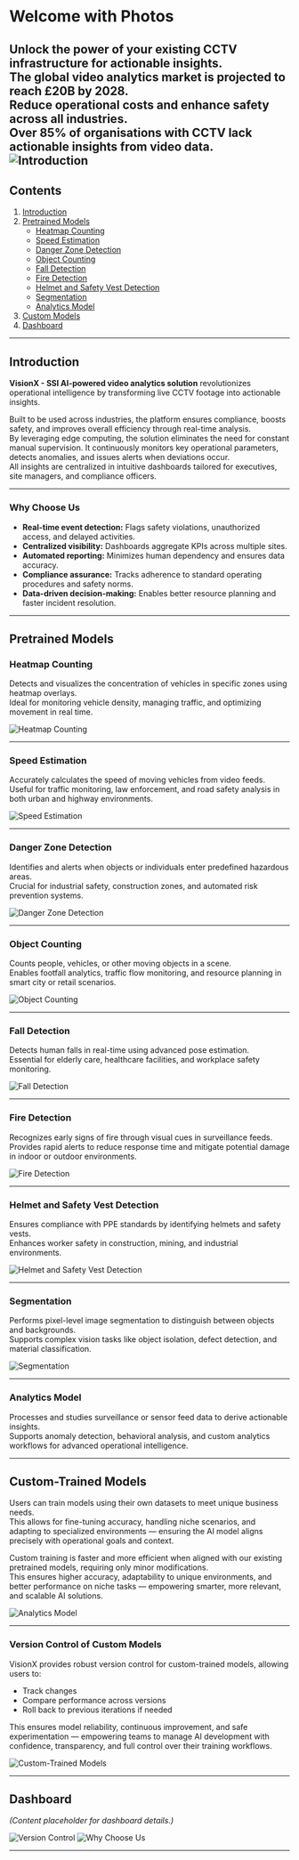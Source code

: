 # Welcome with Photos

Unlock the power of your existing CCTV infrastructure for actionable insights.  
The global video analytics market is projected to reach **£20B by 2028**.  
Reduce operational costs and enhance safety across all industries.  
Over **85% of organisations with CCTV** lack actionable insights from video data.
![Introduction](./images/Picture1.png)
---

## Contents

1. [Introduction](#introduction)  
2. [Pretrained Models](#pretrained-models)  
   - [Heatmap Counting](#heatmap-counting)  
   - [Speed Estimation](#speed-estimation)  
   - [Danger Zone Detection](#danger-zone-detection)  
   - [Object Counting](#object-counting)  
   - [Fall Detection](#fall-detection)  
   - [Fire Detection](#fire-detection)  
   - [Helmet and Safety Vest Detection](#helmet-and-safety-vest-detection)  
   - [Segmentation](#segmentation)  
   - [Analytics Model](#analytics-model)  
3. [Custom Models](#custom-trained-models)  
4. [Dashboard](#dashboard)

---

## Introduction

**VisionX - SSI AI-powered video analytics solution** revolutionizes operational intelligence by transforming live CCTV footage into actionable insights.

Built to be used across industries, the platform ensures compliance, boosts safety, and improves overall efficiency through real-time analysis.  
By leveraging edge computing, the solution eliminates the need for constant manual supervision. It continuously monitors key operational parameters, detects anomalies, and issues alerts when deviations occur.  
All insights are centralized in intuitive dashboards tailored for executives, site managers, and compliance officers.



---

### Why Choose Us

- **Real-time event detection:** Flags safety violations, unauthorized access, and delayed activities.  
- **Centralized visibility:** Dashboards aggregate KPIs across multiple sites.  
- **Automated reporting:** Minimizes human dependency and ensures data accuracy.  
- **Compliance assurance:** Tracks adherence to standard operating procedures and safety norms.  
- **Data-driven decision-making:** Enables better resource planning and faster incident resolution.  



---

## Pretrained Models

### Heatmap Counting

Detects and visualizes the concentration of vehicles in specific zones using heatmap overlays.  
Ideal for monitoring vehicle density, managing traffic, and optimizing movement in real time.

![Heatmap Counting](./images/Picture2.png)

---

### Speed Estimation

Accurately calculates the speed of moving vehicles from video feeds.  
Useful for traffic monitoring, law enforcement, and road safety analysis in both urban and highway environments.

![Speed Estimation](./images/Picture3.png)

---

### Danger Zone Detection

Identifies and alerts when objects or individuals enter predefined hazardous areas.  
Crucial for industrial safety, construction zones, and automated risk prevention systems.

![Danger Zone Detection](./images/Picture4.png)

---

### Object Counting

Counts people, vehicles, or other moving objects in a scene.  
Enables footfall analytics, traffic flow monitoring, and resource planning in smart city or retail scenarios.

![Object Counting](./images/Picture5.png)

---

### Fall Detection

Detects human falls in real-time using advanced pose estimation.  
Essential for elderly care, healthcare facilities, and workplace safety monitoring.

![Fall Detection](./images/Picture6.png)

---

### Fire Detection

Recognizes early signs of fire through visual cues in surveillance feeds.  
Provides rapid alerts to reduce response time and mitigate potential damage in indoor or outdoor environments.

![Fire Detection](./images/Picture7.png)

---

### Helmet and Safety Vest Detection

Ensures compliance with PPE standards by identifying helmets and safety vests.  
Enhances worker safety in construction, mining, and industrial environments.

![Helmet and Safety Vest Detection](./images/Picture8.png)

---

### Segmentation

Performs pixel-level image segmentation to distinguish between objects and backgrounds.  
Supports complex vision tasks like object isolation, defect detection, and material classification.

![Segmentation](./images/Picture9.png)

---

### Analytics Model

Processes and studies surveillance or sensor feed data to derive actionable insights.  
Supports anomaly detection, behavioral analysis, and custom analytics workflows for advanced operational intelligence.



---

## Custom-Trained Models

Users can train models using their own datasets to meet unique business needs.  
This allows for fine-tuning accuracy, handling niche scenarios, and adapting to specialized environments — ensuring the AI model aligns precisely with operational goals and context.

Custom training is faster and more efficient when aligned with our existing pretrained models, requiring only minor modifications.  
This ensures higher accuracy, adaptability to unique environments, and better performance on niche tasks — empowering smarter, more relevant, and scalable AI solutions.

![Analytics Model](./images/Picture10.png)

---

### Version Control of Custom Models

VisionX provides robust version control for custom-trained models, allowing users to:

- Track changes  
- Compare performance across versions  
- Roll back to previous iterations if needed  

This ensures model reliability, continuous improvement, and safe experimentation — empowering teams to manage AI development with confidence, transparency, and full control over their training workflows.

![Custom-Trained Models](./images/Picture11.png)



---

## Dashboard

*(Content placeholder for dashboard details.)*

![Version Control](./images/Picture12.png)
![Why Choose Us](./images/Picture13.png)

---
